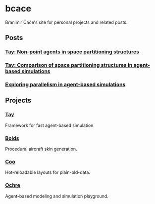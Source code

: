 # bcace

Branimir Čače's site for personal projects and related posts.

## Posts

### [Tay: Non-point agents in space partitioning structures](tay2.md)

### [Tay: Comparison of space partitioning structures in agent-based simulations](tay.md)

### [Exploring parallelism in agent-based simulations](ochre.md)

## Projects

### [Tay](https://github.com/bcace/tay)

Framework for fast agent-based simulation.

### [Boids](https://github.com/bcace/boids)

Procedural aircraft skin generation.

### [Coo](https://github.com/bcace/coo)

Hot-reloadable layouts for plain-old-data.

### [Ochre](https://github.com/bcace/ochre)

Agent-based modeling and simulation playground.

